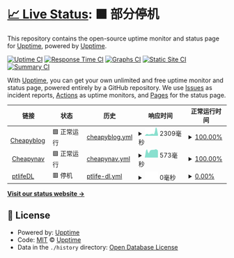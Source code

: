 # [📈 Live Status](https://demo.upptime.js.org): <!--live status--> **🟧 部分停机**

This repository contains the open-source uptime monitor and status page for [Upptime](https://upptime.js.org), powered by [Upptime](https://github.com/upptime/upptime).

[![Uptime CI](https://github.com/edmondsket/upptime/workflows/Uptime%20CI/badge.svg)](https://github.com/edmondsket/upptime/actions?query=workflow%3A%22Uptime+CI%22)
[![Response Time CI](https://github.com/edmondsket/upptime/workflows/Response%20Time%20CI/badge.svg)](https://github.com/edmondsket/upptime/actions?query=workflow%3A%22Response+Time+CI%22)
[![Graphs CI](https://github.com/edmondsket/upptime/workflows/Graphs%20CI/badge.svg)](https://github.com/edmondsket/upptime/actions?query=workflow%3A%22Graphs+CI%22)
[![Static Site CI](https://github.com/edmondsket/upptime/workflows/Static%20Site%20CI/badge.svg)](https://github.com/edmondsket/upptime/actions?query=workflow%3A%22Static+Site+CI%22)
[![Summary CI](https://github.com/edmondsket/upptime/workflows/Summary%20CI/badge.svg)](https://github.com/edmondsket/upptime/actions?query=workflow%3A%22Summary+CI%22)

With [Upptime](https://upptime.js.org), you can get your own unlimited and free uptime monitor and status page, powered entirely by a GitHub repository. We use [Issues](https://github.com/upptime/upptime/issues) as incident reports, [Actions](https://github.com/edmondsket/upptime/actions) as uptime monitors, and [Pages](https://demo.upptime.js.org) for the status page.

<!--start: status pages-->
<!-- This summary is generated by Upptime (https://github.com/upptime/upptime) -->
<!-- Do not edit this manually, your changes will be overwritten -->
<!-- prettier-ignore -->
| 链接 | 状态 | 历史 | 响应时间 | 正常运行时间 |
| --- | ------ | ------- | ------------- | ------ |
| <img alt="" src="https://icons.duckduckgo.com/ip3/cheapy.top.ico" height="13"> [Cheapyblog](https://cheapy.top) | 🟩 正常运行 | [cheapyblog.yml](https://github.com/edmondsket/upptime/commits/HEAD/history/cheapyblog.yml) | <details><summary><img alt="响应时间图像" src="./graphs/cheapyblog/response-time-week.png" height="20"> 2309毫秒</summary><br><a href="https://edmondsket.github.io/upptime/history/cheapyblog"><img alt="响应时间 1464" src="https://img.shields.io/endpoint?url=https%3A%2F%2Fraw.githubusercontent.com%2Fedmondsket%2Fupptime%2FHEAD%2Fapi%2Fcheapyblog%2Fresponse-time.json"></a><br><a href="https://edmondsket.github.io/upptime/history/cheapyblog"><img alt="24 小时响应时间 1199" src="https://img.shields.io/endpoint?url=https%3A%2F%2Fraw.githubusercontent.com%2Fedmondsket%2Fupptime%2FHEAD%2Fapi%2Fcheapyblog%2Fresponse-time-day.json"></a><br><a href="https://edmondsket.github.io/upptime/history/cheapyblog"><img alt="7 天正常运行时间 2309" src="https://img.shields.io/endpoint?url=https%3A%2F%2Fraw.githubusercontent.com%2Fedmondsket%2Fupptime%2FHEAD%2Fapi%2Fcheapyblog%2Fresponse-time-week.json"></a><br><a href="https://edmondsket.github.io/upptime/history/cheapyblog"><img alt="30天的正常运行时间 1679" src="https://img.shields.io/endpoint?url=https%3A%2F%2Fraw.githubusercontent.com%2Fedmondsket%2Fupptime%2FHEAD%2Fapi%2Fcheapyblog%2Fresponse-time-month.json"></a><br><a href="https://edmondsket.github.io/upptime/history/cheapyblog"><img alt="1年的正常运行时间 1521" src="https://img.shields.io/endpoint?url=https%3A%2F%2Fraw.githubusercontent.com%2Fedmondsket%2Fupptime%2FHEAD%2Fapi%2Fcheapyblog%2Fresponse-time-year.json"></a></details> | <details><summary><a href="https://edmondsket.github.io/upptime/history/cheapyblog">100.00%</a></summary><a href="https://edmondsket.github.io/upptime/history/cheapyblog"><img alt="正常运行时间 90.83%" src="https://img.shields.io/endpoint?url=https%3A%2F%2Fraw.githubusercontent.com%2Fedmondsket%2Fupptime%2FHEAD%2Fapi%2Fcheapyblog%2Fuptime.json"></a><br><a href="https://edmondsket.github.io/upptime/history/cheapyblog"><img alt="24 小时正常运行时间 100.00%" src="https://img.shields.io/endpoint?url=https%3A%2F%2Fraw.githubusercontent.com%2Fedmondsket%2Fupptime%2FHEAD%2Fapi%2Fcheapyblog%2Fuptime-day.json"></a><br><a href="https://edmondsket.github.io/upptime/history/cheapyblog"><img alt="7 天正常运行时间 100.00%" src="https://img.shields.io/endpoint?url=https%3A%2F%2Fraw.githubusercontent.com%2Fedmondsket%2Fupptime%2FHEAD%2Fapi%2Fcheapyblog%2Fuptime-week.json"></a><br><a href="https://edmondsket.github.io/upptime/history/cheapyblog"><img alt="30天的正常运行时间 100.00%" src="https://img.shields.io/endpoint?url=https%3A%2F%2Fraw.githubusercontent.com%2Fedmondsket%2Fupptime%2FHEAD%2Fapi%2Fcheapyblog%2Fuptime-month.json"></a><br><a href="https://edmondsket.github.io/upptime/history/cheapyblog"><img alt="1年的正常运行时间 89.94%" src="https://img.shields.io/endpoint?url=https%3A%2F%2Fraw.githubusercontent.com%2Fedmondsket%2Fupptime%2FHEAD%2Fapi%2Fcheapyblog%2Fuptime-year.json"></a></details>
| <img alt="" src="https://icons.duckduckgo.com/ip3/nav.cheapy.top.ico" height="13"> [Cheapynav](https://nav.cheapy.top) | 🟩 正常运行 | [cheapynav.yml](https://github.com/edmondsket/upptime/commits/HEAD/history/cheapynav.yml) | <details><summary><img alt="响应时间图像" src="./graphs/cheapynav/response-time-week.png" height="20"> 573毫秒</summary><br><a href="https://edmondsket.github.io/upptime/history/cheapynav"><img alt="响应时间 710" src="https://img.shields.io/endpoint?url=https%3A%2F%2Fraw.githubusercontent.com%2Fedmondsket%2Fupptime%2FHEAD%2Fapi%2Fcheapynav%2Fresponse-time.json"></a><br><a href="https://edmondsket.github.io/upptime/history/cheapynav"><img alt="24 小时响应时间 557" src="https://img.shields.io/endpoint?url=https%3A%2F%2Fraw.githubusercontent.com%2Fedmondsket%2Fupptime%2FHEAD%2Fapi%2Fcheapynav%2Fresponse-time-day.json"></a><br><a href="https://edmondsket.github.io/upptime/history/cheapynav"><img alt="7 天正常运行时间 573" src="https://img.shields.io/endpoint?url=https%3A%2F%2Fraw.githubusercontent.com%2Fedmondsket%2Fupptime%2FHEAD%2Fapi%2Fcheapynav%2Fresponse-time-week.json"></a><br><a href="https://edmondsket.github.io/upptime/history/cheapynav"><img alt="30天的正常运行时间 593" src="https://img.shields.io/endpoint?url=https%3A%2F%2Fraw.githubusercontent.com%2Fedmondsket%2Fupptime%2FHEAD%2Fapi%2Fcheapynav%2Fresponse-time-month.json"></a><br><a href="https://edmondsket.github.io/upptime/history/cheapynav"><img alt="1年的正常运行时间 734" src="https://img.shields.io/endpoint?url=https%3A%2F%2Fraw.githubusercontent.com%2Fedmondsket%2Fupptime%2FHEAD%2Fapi%2Fcheapynav%2Fresponse-time-year.json"></a></details> | <details><summary><a href="https://edmondsket.github.io/upptime/history/cheapynav">100.00%</a></summary><a href="https://edmondsket.github.io/upptime/history/cheapynav"><img alt="正常运行时间 99.17%" src="https://img.shields.io/endpoint?url=https%3A%2F%2Fraw.githubusercontent.com%2Fedmondsket%2Fupptime%2FHEAD%2Fapi%2Fcheapynav%2Fuptime.json"></a><br><a href="https://edmondsket.github.io/upptime/history/cheapynav"><img alt="24 小时正常运行时间 100.00%" src="https://img.shields.io/endpoint?url=https%3A%2F%2Fraw.githubusercontent.com%2Fedmondsket%2Fupptime%2FHEAD%2Fapi%2Fcheapynav%2Fuptime-day.json"></a><br><a href="https://edmondsket.github.io/upptime/history/cheapynav"><img alt="7 天正常运行时间 100.00%" src="https://img.shields.io/endpoint?url=https%3A%2F%2Fraw.githubusercontent.com%2Fedmondsket%2Fupptime%2FHEAD%2Fapi%2Fcheapynav%2Fuptime-week.json"></a><br><a href="https://edmondsket.github.io/upptime/history/cheapynav"><img alt="30天的正常运行时间 100.00%" src="https://img.shields.io/endpoint?url=https%3A%2F%2Fraw.githubusercontent.com%2Fedmondsket%2Fupptime%2FHEAD%2Fapi%2Fcheapynav%2Fuptime-month.json"></a><br><a href="https://edmondsket.github.io/upptime/history/cheapynav"><img alt="1年的正常运行时间 99.09%" src="https://img.shields.io/endpoint?url=https%3A%2F%2Fraw.githubusercontent.com%2Fedmondsket%2Fupptime%2FHEAD%2Fapi%2Fcheapynav%2Fuptime-year.json"></a></details>
| <img alt="" src="https://icons.duckduckgo.com/ip3/dl.ptlife.eu.org.ico" height="13"> [ptlifeDL](https://dl.ptlife.eu.org) | 🟥 停机 | [ptlife-dl.yml](https://github.com/edmondsket/upptime/commits/HEAD/history/ptlife-dl.yml) | <details><summary><img alt="响应时间图像" src="./graphs/ptlife-dl/response-time-week.png" height="20"> 0毫秒</summary><br><a href="https://edmondsket.github.io/upptime/history/ptlife-dl"><img alt="响应时间 372" src="https://img.shields.io/endpoint?url=https%3A%2F%2Fraw.githubusercontent.com%2Fedmondsket%2Fupptime%2FHEAD%2Fapi%2Fptlife-dl%2Fresponse-time.json"></a><br><a href="https://edmondsket.github.io/upptime/history/ptlife-dl"><img alt="24 小时响应时间 0" src="https://img.shields.io/endpoint?url=https%3A%2F%2Fraw.githubusercontent.com%2Fedmondsket%2Fupptime%2FHEAD%2Fapi%2Fptlife-dl%2Fresponse-time-day.json"></a><br><a href="https://edmondsket.github.io/upptime/history/ptlife-dl"><img alt="7 天正常运行时间 0" src="https://img.shields.io/endpoint?url=https%3A%2F%2Fraw.githubusercontent.com%2Fedmondsket%2Fupptime%2FHEAD%2Fapi%2Fptlife-dl%2Fresponse-time-week.json"></a><br><a href="https://edmondsket.github.io/upptime/history/ptlife-dl"><img alt="30天的正常运行时间 0" src="https://img.shields.io/endpoint?url=https%3A%2F%2Fraw.githubusercontent.com%2Fedmondsket%2Fupptime%2FHEAD%2Fapi%2Fptlife-dl%2Fresponse-time-month.json"></a><br><a href="https://edmondsket.github.io/upptime/history/ptlife-dl"><img alt="1年的正常运行时间 388" src="https://img.shields.io/endpoint?url=https%3A%2F%2Fraw.githubusercontent.com%2Fedmondsket%2Fupptime%2FHEAD%2Fapi%2Fptlife-dl%2Fresponse-time-year.json"></a></details> | <details><summary><a href="https://edmondsket.github.io/upptime/history/ptlife-dl">0.00%</a></summary><a href="https://edmondsket.github.io/upptime/history/ptlife-dl"><img alt="正常运行时间 0.00%" src="https://img.shields.io/endpoint?url=https%3A%2F%2Fraw.githubusercontent.com%2Fedmondsket%2Fupptime%2FHEAD%2Fapi%2Fptlife-dl%2Fuptime.json"></a><br><a href="https://edmondsket.github.io/upptime/history/ptlife-dl"><img alt="24 小时正常运行时间 0.00%" src="https://img.shields.io/endpoint?url=https%3A%2F%2Fraw.githubusercontent.com%2Fedmondsket%2Fupptime%2FHEAD%2Fapi%2Fptlife-dl%2Fuptime-day.json"></a><br><a href="https://edmondsket.github.io/upptime/history/ptlife-dl"><img alt="7 天正常运行时间 0.00%" src="https://img.shields.io/endpoint?url=https%3A%2F%2Fraw.githubusercontent.com%2Fedmondsket%2Fupptime%2FHEAD%2Fapi%2Fptlife-dl%2Fuptime-week.json"></a><br><a href="https://edmondsket.github.io/upptime/history/ptlife-dl"><img alt="30天的正常运行时间 4.67%" src="https://img.shields.io/endpoint?url=https%3A%2F%2Fraw.githubusercontent.com%2Fedmondsket%2Fupptime%2FHEAD%2Fapi%2Fptlife-dl%2Fuptime-month.json"></a><br><a href="https://edmondsket.github.io/upptime/history/ptlife-dl"><img alt="1年的正常运行时间 0.00%" src="https://img.shields.io/endpoint?url=https%3A%2F%2Fraw.githubusercontent.com%2Fedmondsket%2Fupptime%2FHEAD%2Fapi%2Fptlife-dl%2Fuptime-year.json"></a></details>

<!--end: status pages-->

[**Visit our status website →**](https://demo.upptime.js.org)

## 📄 License

- Powered by: [Upptime](https://github.com/upptime/upptime)
- Code: [MIT](./LICENSE) © [Upptime](https://upptime.js.org)
- Data in the `./history` directory: [Open Database License](https://opendatacommons.org/licenses/odbl/1-0/)
